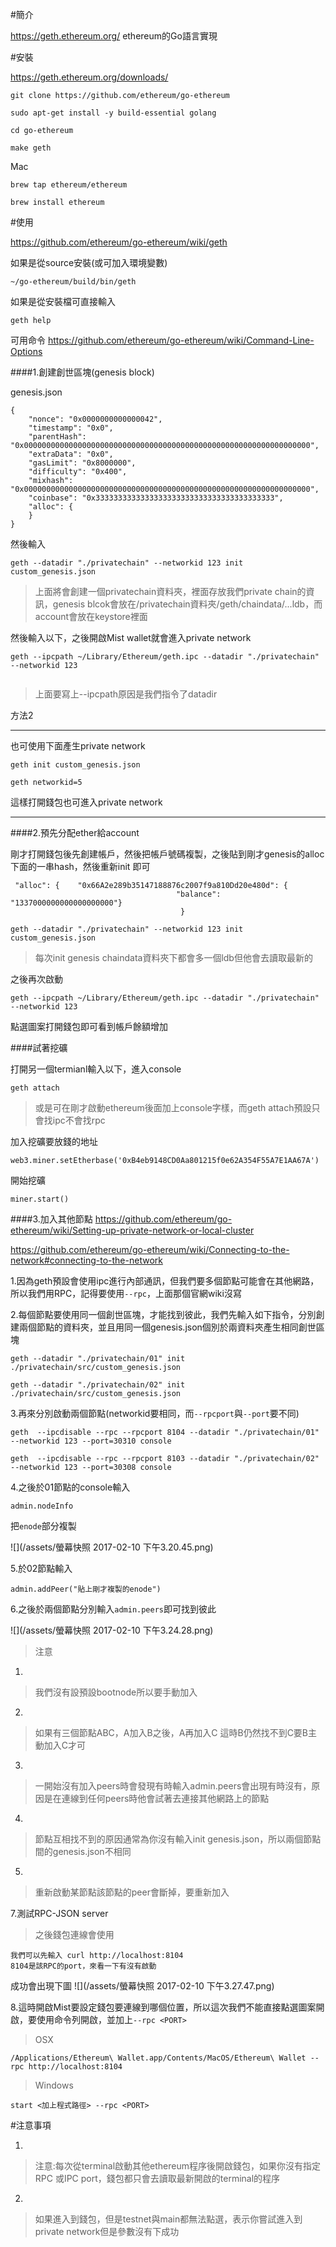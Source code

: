 #簡介

https://geth.ethereum.org/
ethereum的Go語言實現

#安裝

https://geth.ethereum.org/downloads/
```
git clone https://github.com/ethereum/go-ethereum

sudo apt-get install -y build-essential golang

cd go-ethereum

make geth
```

Mac

```
brew tap ethereum/ethereum

brew install ethereum
```

#使用

https://github.com/ethereum/go-ethereum/wiki/geth

如果是從source安裝(或可加入環境變數)
```
~/go-ethereum/build/bin/geth
```

如果是從安裝檔可直接輸入
```
geth help
```


可用命令
https://github.com/ethereum/go-ethereum/wiki/Command-Line-Options

####1.創建創世區塊(genesis block)

genesis.json
```
{
    "nonce": "0x0000000000000042",
    "timestamp": "0x0",
    "parentHash": "0x0000000000000000000000000000000000000000000000000000000000000000",
    "extraData": "0x0",
    "gasLimit": "0x8000000",
    "difficulty": "0x400",
    "mixhash": "0x0000000000000000000000000000000000000000000000000000000000000000",
    "coinbase": "0x3333333333333333333333333333333333333333",
    "alloc": {
    }
}
```
然後輸入
```
geth --datadir "./privatechain" --networkid 123 init custom_genesis.json
```
>上面將會創建一個privatechain資料夾，裡面存放我們private chain的資訊，genesis blcok會放在/privatechain資料夾/geth/chaindata/...ldb，而account會放在keystore裡面

然後輸入以下，之後開啟Mist wallet就會進入private network
```
geth --ipcpath ~/Library/Ethereum/geth.ipc --datadir "./privatechain" --networkid 123


```
>上面要寫上--ipcpath原因是我們指令了datadir



方法2


-----

也可使用下面產生private network

```
geth init custom_genesis.json 

geth networkid=5
```
這樣打開錢包也可進入private network

-----


####2.預先分配ether給account

剛才打開錢包後先創建帳戶，然後把帳戶號碼複製，之後貼到剛才genesis的alloc下面的一串hash，然後重新init 即可
```
 "alloc": {    "0x66A2e289b35147188876c2007f9a810Dd20e480d": {
                                     "balance": "1337000000000000000000"}
                                      }
```


```
geth --datadir "./privatechain" --networkid 123 init custom_genesis.json
```
>每次init genesis  chaindata資料夾下都會多一個ldb但他會去讀取最新的



之後再次啟動
```
geth --ipcpath ~/Library/Ethereum/geth.ipc --datadir "./privatechain" --networkid 123
```


點選圖案打開錢包即可看到帳戶餘額增加


####試著挖礦


打開另一個termianl輸入以下，進入console

```
geth attach
```
>或是可在剛才啟動ethereum後面加上console字樣，而geth attach預設只會找ipc不會找rpc



加入挖礦要放錢的地址
```
web3.miner.setEtherbase('0xB4eb9148CD0Aa801215f0e62A354F55A7E1AA67A')
```
開始挖礦
```
miner.start()
```


####3.加入其他節點
https://github.com/ethereum/go-ethereum/wiki/Setting-up-private-network-or-local-cluster

https://github.com/ethereum/go-ethereum/wiki/Connecting-to-the-network#connecting-to-the-network

1.因為geth預設會使用ipc進行內部通訊，但我們要多個節點可能會在其他網路，所以我們用RPC，記得要使用`--rpc`，上面那個官網wiki沒寫

2.每個節點要使用同一個創世區塊，才能找到彼此，我們先輸入如下指令，分別創建兩個節點的資料夾，並且用同一個genesis.json個別於兩資料夾產生相同創世區塊
```
geth --datadir "./privatechain/01" init ./privatechain/src/custom_genesis.json   

geth --datadir "./privatechain/02" init ./privatechain/src/custom_genesis.json  
```
3.再來分別啟動兩個節點(networkid要相同，而`--rpcport`與`--port`要不同)
```
geth  --ipcdisable --rpc --rpcport 8104 --datadir "./privatechain/01" --networkid 123 --port=30310 console

geth  --ipcdisable --rpc --rpcport 8103 --datadir "./privatechain/02" --networkid 123 --port=30308 console     
```
4.之後於01節點的console輸入
```
admin.nodeInfo
```
把`enode`部分複製

![](/assets/螢幕快照 2017-02-10 下午3.20.45.png)

5.於02節點輸入

```
admin.addPeer("貼上剛才複製的enode")
```
6.之後於兩個節點分別輸入`admin.peers`即可找到彼此

![](/assets/螢幕快照 2017-02-10 下午3.24.28.png)

>注意
1.
>我們沒有設預設bootnode所以要手動加入
2.
>如果有三個節點ABC，A加入B之後，A再加入C
這時B仍然找不到C要B主動加入C才可
3.
>一開始沒有加入peers時會發現有時輸入admin.peers會出現有時沒有，原因是在連線到任何peers時他會試著去連接其他網路上的節點
4.
>節點互相找不到的原因通常為你沒有輸入init genesis.json，所以兩個節點間的genesis.json不相同
5.
>重新啟動某節點該節點的peer會斷掉，要重新加入

7.測試RPC-JSON server

>之後錢包連線會使用
```
我們可以先輸入 curl http://localhost:8104 
8104是該RPC的port，來看一下有沒有啟動
```
成功會出現下圖
![](/assets/螢幕快照 2017-02-10 下午3.27.47.png)




8.這時開啟Mist要設定錢包要連線到哪個位置，所以這次我們不能直接點選圖案開啟，要使用命令列開啟，並加上`--rpc <PORT>`


>OSX
```
/Applications/Ethereum\ Wallet.app/Contents/MacOS/Ethereum\ Wallet --rpc http://localhost:8104
```

>Windows
```
start <加上程式路徑> --rpc <PORT>
```

#注意事項

1.
>注意:每次從terminal啟動其他ethereum程序後開啟錢包，如果你沒有指定RPC 或IPC port，錢包都只會去讀取最新開啟的terminal的程序

2.

>如果進入到錢包，但是testnet與main都無法點選，表示你嘗試進入到private network但是參數沒有下成功

